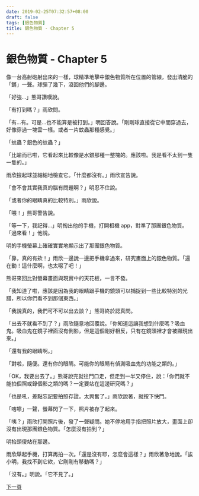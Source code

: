 ```yaml
---
date: 2019-02-25T07:32:57+08:00
draft: false
tags: [銀色物質]
title: 銀色物質 - Chapter 5
---
```


# 銀色物質 - Chapter 5

像一台高射砲射出來的一樣，球精準地擊中銀色物質所在位置的管線，發出清脆的「鏘」一聲。球彈了幾下，滾回他們的腳邊。

「好強...」熊哥讚嘆說。

「有打到嗎？」雨欣問。

「有…有。可是...也不能算是被打到。」明回答說。「剛剛球直接從它中間穿過去，好像穿過一塊雲一樣。或者一片蚊蟲那種感覺。」

「蚊蟲？銀色的蚊蟲？」

「比喻而已啦，它看起來比較像是水銀那種一整塊的。應該啦。我是看不太到一隻一隻的。」

雨欣撿起球並細細地檢查它。「什麼都沒有。」雨欣宣告說。

「會不會其實我真的腦有問題啊？」明忍不住說。

「或者你的眼睛真的比較特別。」雨欣說。

「喂！」熊哥警告說。

「等一下，我記得...」明掏出他的手機，打開相機 app，對準了那團銀色物質。「過來看！」他說。

明的手機螢幕上確確實實地顯示出了那團銀色物質。

「靠，真的有欸！」雨欣一邊說一邊把手機拿過來，研究畫面上的銀色物質。「還在動！這什麼啊，也太噁了吧！」

熊哥來回比對螢幕畫面與現實中的天花板，一言不發。

「我知道了啦，應該是因為我的眼睛跟手機的鏡頭可以捕捉到一些比較特別的光譜，所以你們看不到那個東西。」

「我說真的，我們可不可以出去談？」熊哥終於認真問。

「出去不就看不到了？」雨欣隨意地回覆說。「你知道這讓我想到什麼嗎？吸血鬼。吸血鬼在鏡子裡面沒有倒影，但是這個剛好相反，只有在鏡頭裡才會被顯現出來。」

「還有我的眼睛啊。」

「對啦，隨便。還有你的眼睛。可能你的眼睛有偵測吸血鬼的功能之類的。」

「OK，我要出去了。」熊哥說完就往門口走，但走到一半又停住，說：「你們就不能拍個照或錄個影之類的嗎？一定要站在這邊研究嗎？」

「也是吼，差點忘記要拍照存證。太興奮了。」雨欣說著，就按下快門。

「喀嚓」一聲，螢幕閃了一下，照片被存了起來。

「咦？」雨欣打開照片後，發了一聲疑問。她不停地用手指把照片放大，畫面上卻沒有出現那團銀色物質。「怎麼沒有拍到？」

明抬頭傻站在那邊。

雨欣舉起手機，打算再拍一次。「還是沒有耶，怎麼會這樣？」雨欣著急地說。「誒小明，我找不到它欸，它剛剛有移動嗎？」

「沒有。」明說。「它不見了。」

[下一頁][1]

[1]:	/short-stories/silver-matter_page-6.md
